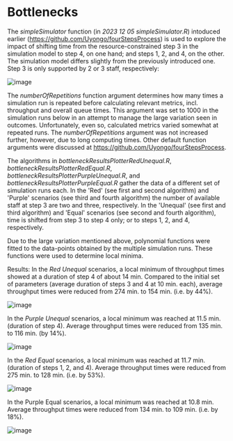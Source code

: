 # Bottlenecks

The _simpleSimulator_ function (in _2023 12 05 simpleSimulator.R_) intoduced earlier (https://github.com/Uyongo/fourStepsProcess) is used to explore the impact of shifting time from the resource-constrained step 3 in the simulation model to step 4, on one hand; and steps 1, 2, and 4, on the other. The simulation model differs slightly from the previously introduced one. Step 3 is only supported by 2 or 3 staff, respectively:

  ![image](https://github.com/Uyongo/bottlenecks/assets/53852545/dbde01bb-2338-4ac0-a7bd-8c286782d159)

The _numberOfRepetitions_ function argument determines how many times a simulation run is repeated before calculating relevant metrics, incl. throughput and overall queue times. This argument was set to 1000 in the simulation runs below in an attempt to manage the large variation seen in outcomes. Unfortunately, even so, calculated metrics varied somewhat at repeated runs. The _numberOfRepetitions_ argument was not increased further, however, due to long computing times. Other default function arguments were discussed at https://github.com/Uyongo/fourStepsProcess. 

The algorithms in _bottleneckResultsPlotterRedUnequal.R_, _bottleneckResultsPlotterRedEqual.R_, _bottleneckResultsPlotterPurpleUnequal.R_, and _bottleneckResultsPlotterPurpleEqual.R_ gather the data of a different set of simulation runs each. In the 'Red' (see first and second algorithm) and 'Purple' scenarios (see third and fourth algorithm) the number of available staff at step 3 are two and three, respectively. In the 'Unequal' (see first and third algorithm) and 'Equal' scenarios (see second and fourth algorithm), time is shifted from step 3 to step 4 only; or to steps 1, 2, and 4, respectively.

Due to the large variation mentioned above, polynomial functions were fitted to the data-points obtained by the multiple simulation runs. These functions were used to determine local minima.

Results:
In the _Red Unequal_ scenarios, a local minimum of throughput times showed at a duration of step 4 of about 14 min. Compared to the initial set of parameters (average duration of steps 3 and 4 at 10 min. each), average throughput times were reduced from 274 min. to 154 min. (i.e. by 44%).

  ![image](https://github.com/Uyongo/bottlenecks/assets/53852545/b9058b2a-2ef8-4be8-9f06-e974e9e83245)

In the _Purple Unequal_ scenarios, a local minimum was reached at 11.5 min. (duration of step 4). Average throughput times were reduced from 135 min. to 116 min. (by 14%). 

  ![image](https://github.com/Uyongo/bottlenecks/assets/53852545/b1c4a369-6297-482d-ab1f-8e96df5dec00)

In the _Red Equal_ scenarios, a local minimum was reached at 11.7 min. (duration of steps 1, 2, and 4). Average throughput times were reduced from 275 min. to 128 min. (i.e. by 53%). 

  ![image](https://github.com/Uyongo/bottlenecks/assets/53852545/6da54fbc-f218-435c-9f6d-bfb5031c048e)

In the Purple Equal scenarios, a local minimum was reached at 10.8 min. Average throughput times were reduced from 134 min. to 109 min. (i.e. by 18%). 

  ![image](https://github.com/Uyongo/bottlenecks/assets/53852545/af654b57-af66-4c8f-8140-552f937ee886)



